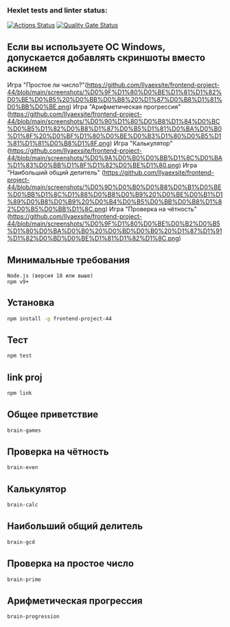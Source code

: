 ### Hexlet tests and linter status:
[![Actions Status](https://github.com/Ilyaexsite/frontend-project-44/actions/workflows/hexlet-check.yml/badge.svg)](https://github.com/Ilyaexsite/frontend-project-44/actions)
[![Quality Gate Status](https://sonarcloud.io/api/project_badges/measure?project=Ilyaexsite_frontend-project-44&metric=alert_status)](https://sonarcloud.io/summary/new_code?id=Ilyaexsite_frontend-project-44)

## Если вы используете ОС Windows, допускается добавлять скриншоты вместо аскинем
Игра "Простое ли число?"(https://github.com/Ilyaexsite/frontend-project-44/blob/main/screenshots/%D0%9F%D1%80%D0%BE%D1%81%D1%82%D0%BE%D0%B5%20%D0%BB%D0%B8%20%D1%87%D0%B8%D1%81%D0%BB%D0%BE.png)
Игра "Арифметическая прогрессия" (https://github.com/Ilyaexsite/frontend-project-44/blob/main/screenshots/%D0%90%D1%80%D0%B8%D1%84%D0%BC%D0%B5%D1%82%D0%B8%D1%87%D0%B5%D1%81%D0%BA%D0%B0%D1%8F%20%D0%BF%D1%80%D0%BE%D0%B3%D1%80%D0%B5%D1%81%D1%81%D0%B8%D1%8F.png)
Игра "Калькулятор" (https://github.com/Ilyaexsite/frontend-project-44/blob/main/screenshots/%D0%9A%D0%B0%D0%BB%D1%8C%D0%BA%D1%83%D0%BB%D1%8F%D1%82%D0%BE%D1%80.png)
Игра "Наибольший общий делитель" (https://github.com/Ilyaexsite/frontend-project-44/blob/main/screenshots/%D0%9D%D0%B0%D0%B8%D0%B1%D0%BE%D0%BB%D1%8C%D1%88%D0%B8%D0%B9%20%D0%BE%D0%B1%D1%89%D0%B8%D0%B9%20%D0%B4%D0%B5%D0%BB%D0%B8%D1%82%D0%B5%D0%BB%D1%8C.png)
Игра "Проверка на чётность" (https://github.com/Ilyaexsite/frontend-project-44/blob/main/screenshots/%D0%9F%D1%80%D0%BE%D0%B2%D0%B5%D1%80%D0%BA%D0%B0%20%D0%BD%D0%B0%20%D1%87%D1%91%D1%82%D0%BD%D0%BE%D1%81%D1%82%D1%8C.png)

## Минимальные требования
    Node.js (версия 18 или выше)
    npm v9+

## Установка

```bash
npm install -g frontend-project-44
```

## Тест

```bash
npm test
```

## link proj

```bash
npm link
```

## Общее приветствие

```bash
brain-games
```

## Проверка на чётность

```bash
brain-even
```

## Калькулятор

```bash
brain-calc
```

## Наибольший общий делитель

```bash
brain-gcd
```

## Проверка на простое число

```bash
brain-prime
```

## Арифметическая прогрессия

```bash
brain-progression
```